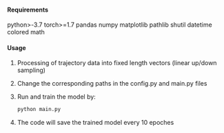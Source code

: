 #### Requirements

python>-3.7
torch>=1.7
pandas
numpy
matplotlib
pathlib
shutil
datetime
colored
math

#### Usage

1. Processing of trajectory data into fixed length vectors (linear up/down sampling)

2. Change the corresponding paths in the config.py and main.py files

3. Run and train the model by:

   ```bash
   python main.py 
   ```

4. The code will save the trained model every 10 epoches